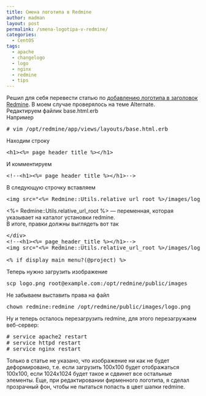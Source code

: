```yaml
---
title: Смена логотипа в Redmine
author: madman
layout: post
permalink: /smena-logotipa-v-redmine/
categories:
  - CentOS
tags:
  - apache
  - changelogo
  - logo
  - nginx
  - redmine
  - tips
---
```

Решил для себя перевести статью по <a href="http://www.redmine.org/projects/redmine/wiki/Howto_add_a_logo_to_your_Redmine_banner" target="_blank">добавлению логотипа в заголовок Redmine</a>. В моем случае проверялось на теме Alternate.  
Редактируем файлик base.html.erb  
Например

<pre># vim /opt/redmine/app/views/layouts/base.html.erb</pre>

Находим строку

<pre>&lt;h1&gt;&lt;%= page_header_title %&gt;&lt;/h1&gt;</pre>

<!--more-->И комментируем

<pre>&lt;!--&lt;h1&gt;&lt;%= page_header_title %&gt;&lt;/h1&gt;--&gt;
</pre>

В следующую строчку вставляем

<pre>&lt;img src="&lt;%= Redmine::Utils.relative_url_root %&gt;/images/logo.png" style="top-margin: 15px; left-margin: 15px;"/&gt;</pre>

<%= Redmine::Utils.relative\_url\_root %> &#8212; переменная, которая указывает на каталог установки redmine.  
В итоге, правки должны выглядеть вот так

<pre>&lt;/div&gt;
&lt;!--&lt;h1&gt;&lt;%= page_header_title %&gt;&lt;/h1&gt;--&gt;
&lt;img src="&lt;%= Redmine::Utils.relative_url_root %&gt;/images/logo.png" style="top-margin: 15px; left-margin: 15px;"/&gt;

&lt;% if display_main_menu?(@project) %&gt;</pre>

Теперь нужно загрузить изображение

<pre>scp logo.png root@example.com:/opt/redmine/public/images</pre>

Не забываем выставить права на файл

<pre>chown redmine:redmine /opt/redmine/public/images/logo.png</pre>

Ну и теперь осталось перезагрузить redmine, для этого перезагружаем веб-сервер:

<pre># service apache2 restart
# service httpd restart
# service nginx restart
</pre>

Только в статье не указано, что изображение ни как не будет деформировано, т.е. если загрузить 100х100 будет отображаться 100х100, если 1024х1024 будет такое и сдвинет все остальные элементы. Еще, при редактировании фирменного логотипа, я сделал прозрачный фон, чтобы не пытаться попасть в цвет шапки redmine.